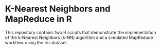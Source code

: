# K-Nearest Neighbors and MapReduce in R
 This repository contains two R scripts that demonstrate the implementation of the k-Nearest Neighbors (k-NN) algorithm and a simulated MapReduce workflow using the Iris dataset.
